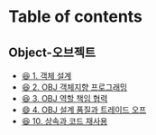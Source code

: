 # Table of contents

## Object-오브젝트

* [😆 1. 객체 설계](README.md)
* [😆 2. OBJ 객체지향 프로그래밍](object/2.-obj.md)
* [😆 3. OBJ 역할 책임 협력](object/3.-obj.md)
* [😄 4. OBJ 설계 품질과 트레이드 오프](object/4.-obj.md)
* [😆 10. 상속과 코드 재사용](<README (1).md>)
